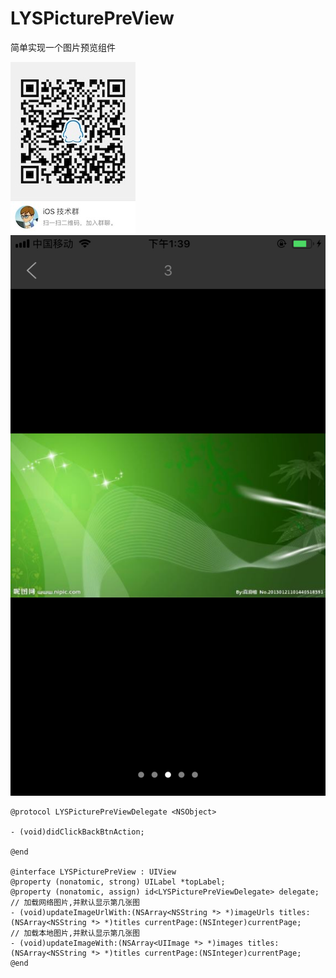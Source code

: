 # LYSPicturePreView
简单实现一个图片预览组件

![iOS技术群群二维码](https://github.com/LIYANGSHUAI/LYSDatePicker/blob/master/resource/iOS技术群群二维码.JPG)
![效果图](https://github.com/LIYANGSHUAI/LYSPicturePreView/blob/master/IMG_1608.PNG)

```objc
@protocol LYSPicturePreViewDelegate <NSObject>

- (void)didClickBackBtnAction;

@end

@interface LYSPicturePreView : UIView
@property (nonatomic, strong) UILabel *topLabel;
@property (nonatomic, assign) id<LYSPicturePreViewDelegate> delegate;
// 加载网络图片,并默认显示第几张图
- (void)updateImageUrlWith:(NSArray<NSString *> *)imageUrls titles:(NSArray<NSString *> *)titles currentPage:(NSInteger)currentPage;
// 加载本地图片,并默认显示第几张图
- (void)updateImageWith:(NSArray<UIImage *> *)images titles:(NSArray<NSString *> *)titles currentPage:(NSInteger)currentPage;
@end

```

